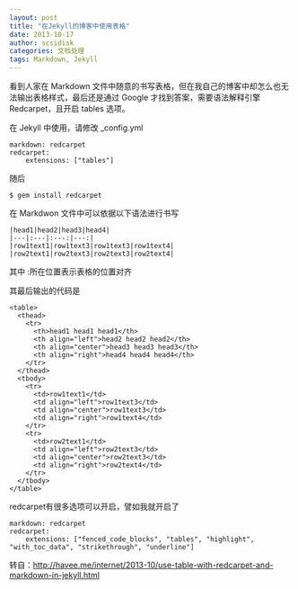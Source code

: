 ```yaml
---
layout: post
title: "在Jekyll的博客中使用表格"
date: 2013-10-17
author: scsidisk
categories: 文档处理
tags: Markdown, Jekyll
---
```


看到人家在 Markdown 文件中随意的书写表格，但在我自己的博客中却怎么也无法输出表格样式，最后还是通过 Google 才找到答案，需要语法解释引擎 Redcarpet，且开启 tables 选项。

在 Jekyll 中使用，请修改 _config.yml

```
markdown: redcarpet
redcarpet:
    extensions: ["tables"]
```

随后

```
$ gem install redcarpet
```

在 Markdwon 文件中可以依据以下语法进行书写

```
|head1|head2|head3|head4|
|---|:---|:---:|---:|
|row1text1|row1text3|row1text3|row1text4|
|row2text1|row2text3|row2text3|row2text4|
```

其中 :所在位置表示表格的位置对齐

其最后输出的代码是

```
<table>
  <thead>
    <tr>
      <th>head1 head1 head1</th>
      <th align="left">head2 head2 head2</th>
      <th align="center">head3 head3 head3</th>
      <th align="right">head4 head4 head4</th>
    </tr>
  </thead>
  <tbody>
    <tr>
      <td>row1text1</td>
      <td align="left">row1text3</td>
      <td align="center">row1text3</td>
      <td align="right">row1text4</td>
    </tr>
    <tr>
      <td>row2text1</td>
      <td align="left">row2text3</td>
      <td align="center">row2text3</td>
      <td align="right">row2text4</td>
    </tr>
  </tbody>
</table>
```

redcarpet有很多选项可以开启，譬如我就开启了

```
markdown: redcarpet
redcarpet:
    extensions: ["fenced_code_blocks", "tables", "highlight", "with_toc_data", "strikethrough", "underline"]
```

转自：http://havee.me/internet/2013-10/use-table-with-redcarpet-and-markdown-in-jekyll.html